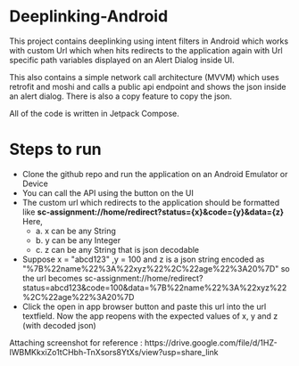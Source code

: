 # Deeplinking-Android

This project contains deeplinking using intent filters in Android which works with custom Url which when hits redirects to the application again with Url specific path variables displayed on an Alert Dialog inside UI.

This also contains a simple network call architecture (MVVM) which uses retrofit and moshi and calls a public api endpoint and shows the json inside an alert dialog. There is also a copy feature to copy the json.

All of the code is written in Jetpack Compose.

<h1> Steps to run </h1>

<ul>
    <li>Clone the github repo and run the application on an Android Emulator or Device</li>
    <li>You can call the API using the button on the UI</li>
    <li>The custom url which redirects to the application should be formatted like <strong>sc-assignment://home/redirect?status={x}&code={y}&data={z}</strong> 
        Here,
        <ul>
<li>a. x can be any String</li>
<li>b. y can be any Integer</li>
<li>c. z can be any String that is json decodable</li>
        </ul>
    </li>
    <li>Suppose x = "abcd123" ,y = 100 and z is a json string encoded as "%7B%22name%22%3A%22xyz%22%2C%22age%22%3A20%7D"  so the url becomes sc-assignment://home/redirect?status=abcd123&code=100&data=%7B%22name%22%3A%22xyz%22%2C%22age%22%3A20%7D</li>
    <li>Click the open in app browser button and paste this url into the url textfield. Now the app reopens with the expected values of x, y and z (with decoded json)</li>
</ul>
Attaching screenshot for reference :
https://drive.google.com/file/d/1HZ-IWBMKkxiZo1tCHbh-TnXsors8YtXs/view?usp=share_link

